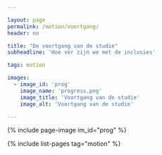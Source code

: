 ```yaml
---

layout: page
permalink: /motion/voortgang/
header: no

title: "De voortgang van de studie"
subheadline: 'Hoe ver zijn we met de inclusies'

tags: motion

images:
  - image_id: 'prog'
    image_name: 'progress.png'
    image_title: 'Voortgang van de studie'
    image_alt: 'Voortgang van de studie' 

---
```


{% include page-image im_id="prog" %}

{% include list-pages tag="motion" %}
